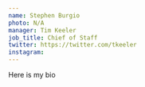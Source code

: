 ```yaml
---
name: Stephen Burgio
photo: N/A
manager: Tim Keeler
job_title: Chief of Staff
twitter: https://twitter.com/tkeeler
instagram: 
---
```

Here is my bio